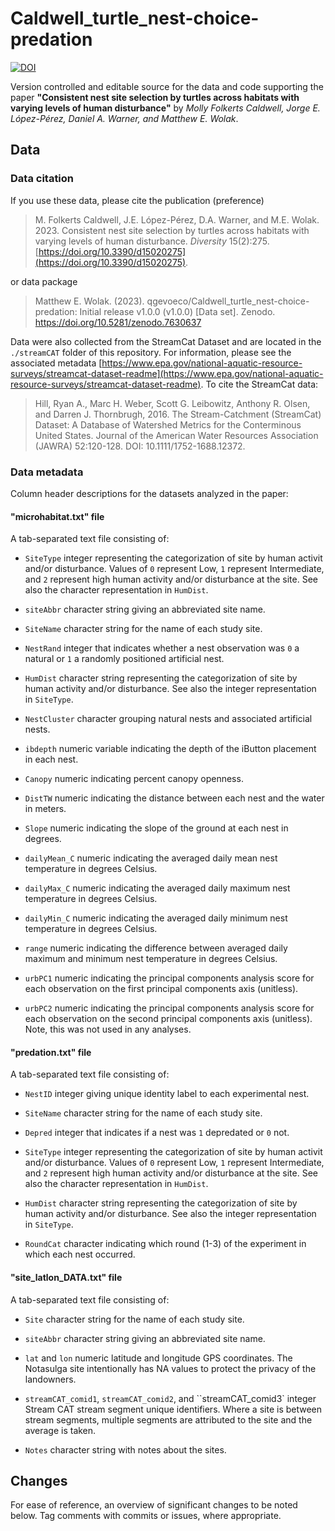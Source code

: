 # Caldwell_turtle_nest-choice-predation

[![DOI](https://zenodo.org/badge/600135781.svg)](https://zenodo.org/badge/latestdoi/600135781)

Version controlled and editable source for the data and code supporting the paper
__"Consistent nest site selection by turtles across habitats with varying levels of human disturbance"__ by _Molly Folkerts Caldwell, Jorge E. López-Pérez, Daniel A. Warner, and Matthew E. Wolak_.

## Data

### Data citation

If you use these data, please cite the publication (preference)

>M. Folkerts Caldwell, J.E. López-Pérez, D.A. Warner, and M.E. Wolak. 2023. Consistent
nest site selection by turtles across habitats with varying levels of human disturbance.
_Diversity_ 15(2):275. [https://doi.org/10.3390/d15020275](https://doi.org/10.3390/d15020275).

or data package 

>Matthew E. Wolak. (2023). qgevoeco/Caldwell_turtle_nest-choice-predation: Initial release v1.0.0 (v1.0.0) [Data set]. Zenodo. https://doi.org/10.5281/zenodo.7630637

Data were also collected from the StreamCat Dataset and are located in the `./streamCAT` folder of this repository. For information, please see the associated metadata [https://www.epa.gov/national-aquatic-resource-surveys/streamcat-dataset-readme](https://www.epa.gov/national-aquatic-resource-surveys/streamcat-dataset-readme). To cite the StreamCat data:

>Hill, Ryan A., Marc H. Weber, Scott G. Leibowitz, Anthony R. Olsen, and Darren J. Thornbrugh, 2016. The Stream-Catchment (StreamCat) Dataset: A Database of Watershed Metrics for the Conterminous United States. Journal of the American Water Resources Association (JAWRA) 52:120-128. DOI: 10.1111/1752-1688.12372.


### Data metadata

Column header descriptions for the datasets analyzed in the paper:

#### "microhabitat.txt" file

A tab-separated text file consisting of:

  - `SiteType` integer representing the categorization of site by human activit and/or disturbance. Values of `0` represent Low, `1` represent Intermediate, and `2` represent high human activity and/or disturbance at the site. See also the character representation in `HumDist`.
  
  - `siteAbbr` character string giving an abbreviated site name.
  
  - `SiteName` character string for the name of each study site.
  
  - `NestRand` integer that indicates whether a nest observation was `0` a natural or `1` a randomly positioned artificial nest.
  
  - `HumDist` character string representing the categorization of site by human activity and/or disturbance. See also the integer representation in `SiteType`.
  
  - `NestCluster` character grouping natural nests and associated artificial nests.
  
  - `ibdepth` numeric variable indicating the depth of the iButton placement in each nest.
  
  - `Canopy` numeric indicating percent canopy openness.
  
  - `DistTW` numeric indicating the distance between each nest and the water in meters.
  
  - `Slope` numeric indicating the slope of the ground at each nest in degrees.
  
  - `dailyMean_C` numeric indicating the averaged daily mean nest temperature in degrees Celsius.
  
  - `dailyMax_C` numeric indicating the averaged daily maximum nest temperature in degrees Celsius.
  
  - `dailyMin_C` numeric indicating the averaged daily minimum nest temperature in degrees Celsius.
  
  - `range` numeric indicating the difference between averaged daily maximum and minimum nest temperature in degrees Celsius.
  
  - `urbPC1` numeric indicating the principal components analysis score for each observation on the first principal components axis (unitless).   
    
  - `urbPC2` numeric indicating the principal components analysis score for each observation on the second principal components axis (unitless). Note, this was not used in any analyses. 

#### "predation.txt" file

A tab-separated text file consisting of:
  
  - `NestID` integer giving unique identity label to each experimental nest.
  
  - `SiteName` character string for the name of each study site.
  
  - `Depred` integer that indicates if a nest was `1` depredated or `0` not.
  
  - `SiteType` integer representing the categorization of site by human activit and/or disturbance. Values of `0` represent Low, `1` represent Intermediate, and `2` represent high human activity and/or disturbance at the site. See also the character representation in `HumDist`.

  - `HumDist` character string representing the categorization of site by human activity and/or disturbance. See also the integer representation in `SiteType`.
  
  - `RoundCat` character indicating which round (1-3) of the experiment in which each nest occurred.

#### "site_latlon_DATA.txt" file

A tab-separated text file consisting of:

  - `Site` character string for the name of each study site.
  
  - `siteAbbr` character string giving an abbreviated site name.
  
  - `lat` and `lon` numeric latitude and longitude GPS coordinates. The Notasulga site intentionally has NA values to protect the privacy of the landowners.
  
  - `streamCAT_comid1`, `streamCAT_comid2`, and ``streamCAT_comid3` integer Stream CAT stream segment unique identifiers. Where a site is between stream segments, multiple segments are attributed to the site and the average is taken.
  
  - `Notes` character string with notes about the sites.
  

## Changes
For ease of reference, an overview of significant changes to be noted below. Tag comments with commits or issues, where appropriate.


